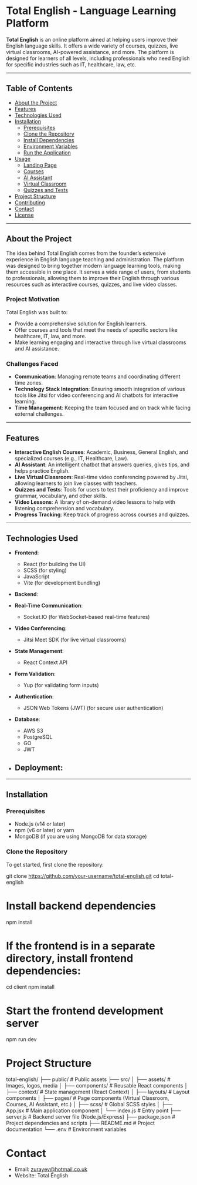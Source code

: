 # **Total English - Language Learning Platform**

**Total English** is an online platform aimed at helping users improve their English language skills. It offers a wide variety of courses, quizzes, live virtual classrooms, AI-powered assistance, and more. The platform is designed for learners of all levels, including professionals who need English for specific industries such as IT, healthcare, law, etc.

---

## **Table of Contents**
- [About the Project](#about-the-project)
- [Features](#features)
- [Technologies Used](#technologies-used)
- [Installation](#installation)
  - [Prerequisites](#prerequisites)
  - [Clone the Repository](#clone-the-repository)
  - [Install Dependencies](#install-dependencies)
  - [Environment Variables](#environment-variables)
  - [Run the Application](#run-the-application)
- [Usage](#usage)
  - [Landing Page](#landing-page)
  - [Courses](#courses)
  - [AI Assistant](#ai-assistant)
  - [Virtual Classroom](#virtual-classroom)
  - [Quizzes and Tests](#quizzes-and-tests)
- [Project Structure](#project-structure)
- [Contributing](#contributing)
- [Contact](#contact)
- [License](#license)

---

## **About the Project**

The idea behind Total English comes from the founder’s extensive experience in English language teaching and administration. The platform was designed to bring together modern language learning tools, making them accessible in one place. It serves a wide range of users, from students to professionals, allowing them to improve their English through various resources such as interactive courses, quizzes, and live video classes.

### **Project Motivation**
Total English was built to:
- Provide a comprehensive solution for English learners.
- Offer courses and tools that meet the needs of specific sectors like healthcare, IT, law, and more.
- Make learning engaging and interactive through live virtual classrooms and AI assistance.

### **Challenges Faced**
- **Communication**: Managing remote teams and coordinating different time zones.
- **Technology Stack Integration**: Ensuring smooth integration of various tools like Jitsi for video conferencing and AI chatbots for interactive learning.
- **Time Management**: Keeping the team focused and on track while facing external challenges.

---

## **Features**

- **Interactive English Courses**: Academic, Business, General English, and specialized courses (e.g., IT, Healthcare, Law).
- **AI Assistant**: An intelligent chatbot that answers queries, gives tips, and helps practice English.
- **Live Virtual Classroom**: Real-time video conferencing powered by Jitsi, allowing learners to join live classes with teachers.
- **Quizzes and Tests**: Tools for users to test their proficiency and improve grammar, vocabulary, and other skills.
- **Video Lessons**: A library of on-demand video lessons to help with listening comprehension and vocabulary.
- **Progress Tracking**: Keep track of progress across courses and quizzes.

---

## **Technologies Used**

- **Frontend**: 
  - React (for building the UI)
  - SCSS (for styling)
  - JavaScript
  - Vite (for development bundling)
  
- **Backend**: 
  
  
- **Real-Time Communication**: 
  - Socket.IO (for WebSocket-based real-time features)
  
- **Video Conferencing**: 
  - Jitsi Meet SDK (for live virtual classrooms)
  
- **State Management**: 
  - React Context API
  
- **Form Validation**: 
  - Yup (for validating form inputs)
  
- **Authentication**: 
  - JSON Web Tokens (JWT) (for secure user authentication)
  
- **Database**: 
  - AWS S3
  - PostgreSQL
  - GO
  - JWT
  
- **Deployment**: 
  - 

---

## **Installation**

### **Prerequisites**

- Node.js (v14 or later)
- npm (v6 or later) or yarn
- MongoDB (if you are using MongoDB for data storage)

### **Clone the Repository**

To get started, first clone the repository:

git clone https://github.com/your-username/total-english.git
cd total-english

# Install backend dependencies
npm install

# If the frontend is in a separate directory, install frontend dependencies:
cd client
npm install

# Start the frontend development server
npm run dev

# Project Structure
total-english/
├── public/                     # Public assets
├── src/
│   ├── assets/                 # Images, logos, media
│   ├── components/             # Reusable React components
│   ├── context/                # State management (React Context)
│   ├── layouts/                # Layout components
│   ├── pages/                  # Page components (Virtual Classroom, Courses, AI Assistant, etc.)
│   ├── scss/                   # Global SCSS styles
│   ├── App.jsx                 # Main application component
│   └── index.js                # Entry point
├── server.js                   # Backend server file (Node.js/Express)
├── package.json                # Project dependencies and scripts
├── README.md                   # Project documentation
└── .env                        # Environment variables

# Contact
- Email: zurayev@hotmail.co.uk
- Website: Total English
